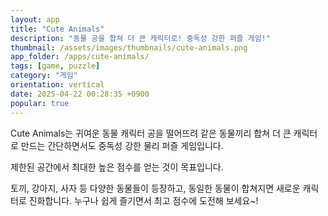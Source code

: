 ```yaml
---
layout: app
title: "Cute Animals"
description: "동물 공을 합쳐 더 큰 캐릭터로! 중독성 강한 퍼즐 게임!"
thumbnail: /assets/images/thumbnails/cute-animals.png
app_folder: /apps/cute-animals/
tags: [game, puzzle]
category: "게임"
orientation: vertical
date: 2025-04-22 00:28:35 +0900
popular: true
---
```


Cute Animals는 귀여운 동물 캐릭터 공을 떨어뜨려 같은 동물끼리 합쳐 더 큰 캐릭터로 만드는 간단하면서도 중독성 강한 물리 퍼즐 게임입니다.

제한된 공간에서 최대한 높은 점수를 얻는 것이 목표입니다.

토끼, 강아지, 사자 등 다양한 동물들이 등장하고, 동일한 동물이 합쳐지면 새로운 캐릭터로 진화합니다.
누구나 쉽게 즐기면서 최고 점수에 도전해 보세요~!
